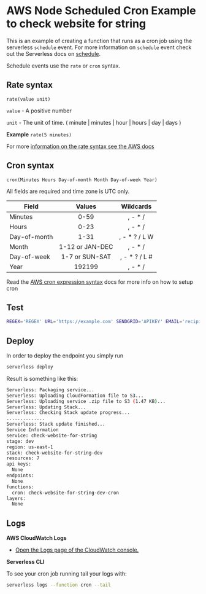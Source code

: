 
# AWS Node Scheduled Cron Example to check website for string

This is an example of creating a function that runs as a cron job using the serverless `schedule` event. For more information on `schedule` event check out the Serverless docs on [schedule](https://serverless.com/framework/docs/providers/aws/events/schedule/).

Schedule events use the `rate` or `cron` syntax.

## Rate syntax

```pseudo
rate(value unit)
```

`value` - A positive number

`unit` - The unit of time. ( minute | minutes | hour | hours | day | days )

**Example** `rate(5 minutes)`

For more [information on the rate syntax see the AWS docs](http://docs.aws.amazon.com/AmazonCloudWatch/latest/events/ScheduledEvents.html#RateExpressions)

## Cron syntax

```pseudo
cron(Minutes Hours Day-of-month Month Day-of-week Year)
```

All fields are required and time zone is UTC only.

| Field         | Values         | Wildcards     |
| ------------- |:--------------:|:-------------:|
| Minutes       | 0-59           | , - * /       |
| Hours         | 0-23           | , - * /       |
| Day-of-month  | 1-31           | , - * ? / L W |
| Month         | 1-12 or JAN-DEC| , - * /       |
| Day-of-week   | 1-7 or SUN-SAT | , - * ? / L # |
| Year          | 192199      | , - * /       |

Read the [AWS cron expression syntax](http://docs.aws.amazon.com/lambda/latest/dg/tutorial-scheduled-events-schedule-expressions.html) docs for more info on how to setup cron

## Test
```bash
REGEX='REGEX' URL='https://example.com' SENDGRID='APIKEY' EMAIL='recipient@example.com' node --inspect-brk test.js
```

## Deploy

In order to deploy the endpoint you simply run

```bash
serverless deploy
```

Result is something like this:
```bash
Serverless: Packaging service...
Serverless: Uploading CloudFormation file to S3...
Serverless: Uploading service .zip file to S3 (1.47 KB)...
Serverless: Updating Stack...
Serverless: Checking Stack update progress...
..............
Serverless: Stack update finished...
Service Information
service: check-website-for-string
stage: dev
region: us-east-1
stack: check-website-for-string-dev
resources: 7
api keys:
  None
endpoints:
  None
functions:
  cron: check-website-for-string-dev-cron
layers:
  None
```

## Logs
**AWS CloudWatch Logs**
* [Open the Logs page of the CloudWatch console.](https://console.aws.amazon.com/cloudwatch/home?region=us-east-1#logs:)


**Serverless CLI**

To see your cron job running tail your logs with:

```bash
serverless logs --function cron --tail
```
